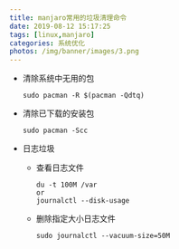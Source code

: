 ```yaml
---
title: manjaro常用的垃圾清理命令
date: 2019-08-12 15:17:25
tags: [linux,manjaro]
categories: 系统优化
photos: /img/banner/images/3.png
---
```


+ 清除系统中无用的包

  ```
  sudo pacman -R $(pacman -Qdtq)
  ```

+ 清除已下载的安装包

  <!--more-->

  ```
  sudo pacman -Scc
  ```

+ 日志垃圾

  + 查看日志文件

    ```
    du -t 100M /var
    or
    journalctl --disk-usage
    ```

  + 删除指定大小日志文件

    ```
    sudo journalctl --vacuum-size=50M
    ```

    